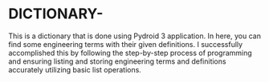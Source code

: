 # DICTIONARY-
This is a dictionary that is done using Pydroid 3 application. In here, you can find some engineering terms with their given definitions. I successfully accomplished this by following the step-by-step process of programming and ensuring listing and storing engineering terms and definitions accurately utilizing basic list operations.
